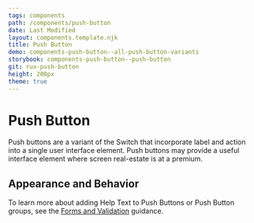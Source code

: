 ```yaml
---
tags: components
path: /components/push-button
date: Last Modified
layout: components.template.njk
title: Push Button
demo: components-push-button--all-push-button-variants
storybook: components-push-button--push-button
git: rux-push-button
height: 200px
theme: true
---
```


# Push Button

Push buttons are a variant of the Switch that incorporate label and action into a single user interface element. Push buttons may provide a useful interface element where screen real-estate is at a premium.

## Appearance and Behavior

To learn more about adding Help Text to Push Buttons or Push Button groups, see the [Forms and Validation](/patterns/forms-and-validation) guidance. 
